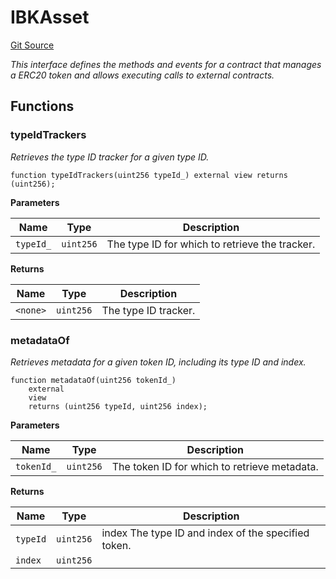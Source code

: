 # IBKAsset
[Git Source](https://github.com/ContractLabs/foundry-bountykinds-contract/blob/67e6855d3beabdf242cc0b51d9e53b087a5235b9/src/interfaces/IBKAsset.sol)

*This interface defines the methods and events for a contract that
manages a ERC20 token and allows executing
calls to external contracts.*


## Functions
### typeIdTrackers

*Retrieves the type ID tracker for a given type ID.*


```solidity
function typeIdTrackers(uint256 typeId_) external view returns (uint256);
```
**Parameters**

|Name|Type|Description|
|----|----|-----------|
|`typeId_`|`uint256`|The type ID for which to retrieve the tracker.|

**Returns**

|Name|Type|Description|
|----|----|-----------|
|`<none>`|`uint256`|The type ID tracker.|


### metadataOf

*Retrieves metadata for a given token ID, including its type ID and
index.*


```solidity
function metadataOf(uint256 tokenId_)
    external
    view
    returns (uint256 typeId, uint256 index);
```
**Parameters**

|Name|Type|Description|
|----|----|-----------|
|`tokenId_`|`uint256`|The token ID for which to retrieve metadata.|

**Returns**

|Name|Type|Description|
|----|----|-----------|
|`typeId`|`uint256`|index The type ID and index of the specified token.|
|`index`|`uint256`||


